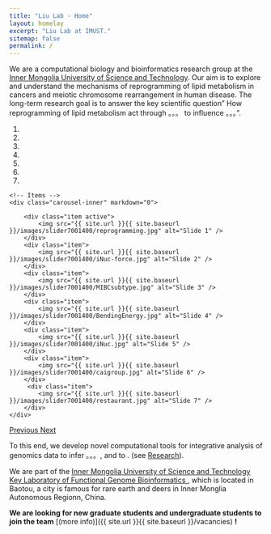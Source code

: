```yaml
---
title: "Liu Lab - Home"
layout: homelay
excerpt: "Liu Lab at IMUST."
sitemap: false
permalink: /
---
```


We are a computational biology and bioinformatics research group at the [Inner Mongolia University of Science and Technology](http://www.imust.cn). Our aim is to explore and understand the mechanisms of reprogramming of lipid metabolism in cancers and meiotic chromosome rearrangement in human disease. The long-term research goal is to answer the key scientific question” How reprogramming of lipid metabolism act through 。。。 to influence 。。。”. 


<div markdown="0" id="carousel" class="carousel slide" data-ride="carousel" data-interval="5000" data-pause="hover" >
    <!-- Menu -->
    <ol class="carousel-indicators">
        <li data-target="#carousel" data-slide-to="0" class="active"></li>
        <li data-target="#carousel" data-slide-to="1"></li>
        <li data-target="#carousel" data-slide-to="2"></li>
        <li data-target="#carousel" data-slide-to="3"></li>
        <li data-target="#carousel" data-slide-to="4"></li>
        <li data-target="#carousel" data-slide-to="5"></li>
        <li data-target="#carousel" data-slide-to="6"></li>
    </ol>

    <!-- Items -->
    <div class="carousel-inner" markdown="0">
    
        <div class="item active">
            <img src="{{ site.url }}{{ site.baseurl }}/images/slider7001400/reprogramming.jpg" alt="Slide 1" />
        </div>
        <div class="item">
            <img src="{{ site.url }}{{ site.baseurl }}/images/slider7001400/iNuc-force.jpg" alt="Slide 2" />
        </div>
        <div class="item">
            <img src="{{ site.url }}{{ site.baseurl }}/images/slider7001400/MIBCsubtype.jpg" alt="Slide 3" />
        </div>
        <div class="item">
            <img src="{{ site.url }}{{ site.baseurl }}/images/slider7001400/BendingEnergy.jpg" alt="Slide 4" />
        </div>
        <div class="item">
            <img src="{{ site.url }}{{ site.baseurl }}/images/slider7001400/iNuc.jpg" alt="Slide 5" />
        </div>
        <div class="item">
            <img src="{{ site.url }}{{ site.baseurl }}/images/slider7001400/caigroup.jpg" alt="Slide 6" />
        </div>       
         <div class="item">
            <img src="{{ site.url }}{{ site.baseurl }}/images/slider7001400/restaurant.jpg" alt="Slide 7" />
        </div>
    </div>
  <a class="left carousel-control" href="#carousel" role="button" data-slide="prev">
    <span class="glyphicon glyphicon-chevron-left" aria-hidden="true"></span>
    <span class="sr-only">Previous</span>
  </a>
  <a class="right carousel-control" href="#carousel" role="button" data-slide="next">
    <span class="glyphicon glyphicon-chevron-right" aria-hidden="true"></span>
    <span class="sr-only">Next</span>
  </a>
</div>




To this end, we develop novel computational tools for integrative analysis of genomics data to infer 。。。, and to . (see [Research](research)).

We are part of the <a href="http://www.imust.cn/">Inner Mongolia University of Science and Technology</a> <a href="http://smxy.imust.cn/xkjs1/xkpt1/swzn.htm/"> Key Laboratory of Functional Genome Bioinformatics </a>, which is located in Baotou, a city is famous for rare earth and deers in Inner Monglia Autonomous Regionn, China.
    

 **We are looking for new graduate students and undergraduate students to join the team** [(more info)]({{ site.url }}{{ site.baseurl }}/vacancies) **!**

